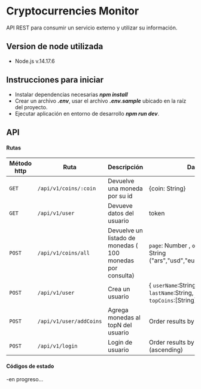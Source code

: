 # Cryptocurrencies Monitor
API REST para consumir un servicio externo y utilizar su información.

## Version de node utilizada
- Node.js v.14.17.6

## Instrucciones para iniciar
- Instalar dependencias necesarias ***npm install***
- Crear un archivo ***.env***, usar el archivo ***.env.sample*** ubicado en la raíz del proyecto.
- Ejecutar aplicación en entorno de desarrollo ***npm run dev***.

## API

#### Rutas
| Método http | Ruta | Descripción | Datos body |
| --- | --- | --- | --- |
`GET` | `/api/v1/coins/:coin` | Devuelve una moneda por su id | {coin: String}
`GET` | `/api/v1/user` | Devueve datos del usuario | token 
`POST` | `/api/v1/coins/all` | Devuelve un listado de monedas ( 100 monedas por consulta) | `page`: Number , `order`: String, `currency`: String ("ars","usd","eur"),`currencySort`:String
`POST` | `/api/v1/user` | Crea un usuario | { `userName`:String, `name`:String, `lastName`:String, `passwor`:String, `topCoins`:[String] }   
`POST` | `/api/v1/user/addCoins` | Agrega monedas al topN del usuario | Order results by volume (descending)
`POST` | `/api/v1/login` | Login de usuario | Order results by coin name (ascending)


#### Códigos de estado
-en progreso...
